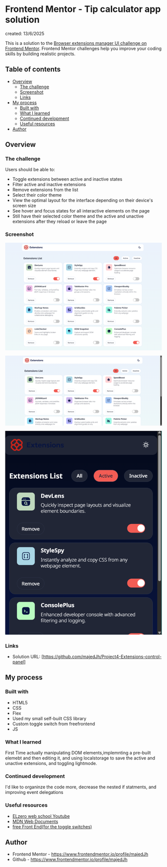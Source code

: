 # Frontend Mentor - Tip calculator app solution

created: 13/6/2025

This is a solution to the [Browser extensions manager UI challenge on Frontend Mentor](https://www.frontendmentor.io/challenges/browser-extension-manager-ui-yNZnOfsMAp). Frontend Mentor challenges help you improve your coding skills by building realistic projects. 

## Table of contents

- [Overview](#overview)
  - [The challenge](#the-challenge)
  - [Screenshot](#screenshot)
  - [Links](#links)
- [My process](#my-process)
  - [Built with](#built-with)
  - [What I learned](#what-i-learned)
  - [Continued development](#continued-development)
  - [Useful resources](#useful-resources)
- [Author](#author)

## Overview

### The challenge

Users should be able to:

- Toggle extensions between active and inactive states
- Filter active and inactive extensions
- Remove extensions from the list
- Select their color theme
- View the optimal layout for the interface depending on their device's screen size
- See hover and focus states for all interactive elements on the page
- Still have their selected color theme and the active and unactive extensions after they reload or leave the page

### Screenshot

![](./Project%20Screenshots/Screenshot%202025-07-21%20171856.png)

![](./Project%20Screenshots/Screenshot%202025-07-21%20171806.png)

![](./Project%20Screenshots/Screenshot%202025-07-21%20171933.png)


### Links

- Solution URL: [https://github.com/majedJh/Project4-Extensions-control-panel]

## My process

### Built with

- HTML5
- CSS
- Flex
- Used my small self-built CSS library
- Custom toggle switch from freefrontend
- JS

### What I learned

First Time actually manipulating DOM elements,implemnting a pre-built elemebt and then editing it, and using localstorage to save the active and unactive extensions, and toggling lightmode. 

### Continued development

I'd like to organinze the code more, decrease the nested if statments, and improving event delegations

### Useful resources

- [ELzero web school Youtube](https://www.youtube.com/@ElzeroWebSchool)
- [MDN Web Documents](https://developer.mozilla.org/en-US/)
- [free Front End(for the toggle switches)](https://freefrontend.com/css-toggle-switches/)

## Author

- Frontend Mentor - https://www.frontendmentor.io/profile/majedJh
- Github - https://www.frontendmentor.io/profile/majedJh